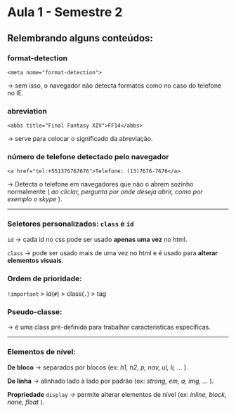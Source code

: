 # Aula 1 - Semestre 2

## Relembrando alguns conteúdos:

### format-detection
```
<meta nome="format-detection">
```
→ sem isso, o navegador não detecta formatos como no caso do telefone no IE.

### abreviation
```
<abbs title="Final Fantasy XIV">FF14</abbs>
```
→ serve para colocar o significado da abreviação.

### número de telefone detectado pelo navegador
```
<a href="tel:+551376767676">Telefone: (13)7676-7676</a>
```
→ Detecta o telefone em navegadores que não o abrem sozinho normalmente ( *ao cliclar, pergunta por onde deseja abrir, como por exemplo o skype* ).


----------------------------------------------------------------------------

### Seletores personalizados: `class` e `id`

`id` → cada id no css pode ser usado **apenas uma vez** no html.

`class` → pode ser usado mais de uma vez no html e é usado para **alterar elementos visuais**.

### Ordem de prioridade:
`!important` > id(`#`) > class(`.`) > tag 

### Pseudo-classe:
→ é uma class pré-definida para trabalhar caracteristicas especificas.

----------------------------------------------------------------------------

### Elementos de nível:
**De bloco** → separados por blocos (ex: *h1, h2, p, nav, ul, li, ...* ).

**De linha** → alinhado lado à lado por padrão (ex: *strong, em, a, img, ...* ).

**Propriedade** `display` → permite alterar elementos de nível (ex: *inline, block, none, float* ). 
